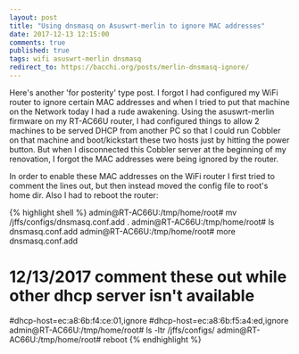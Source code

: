 ```yaml
---
layout: post
title: "Using dnsmasq on Asuswrt-merlin to ignore MAC addresses"
date: 2017-12-13 12:15:00
comments: true
published: true
tags: wifi asuswrt-merlin dnsmasq
redirect_to: https://bacchi.org/posts/merlin-dnsmasq-ignore/
---
```


Here's another 'for posterity' type post. I forgot I had configured my WiFi router
to ignore certain MAC addresses and when I tried to put that machine on the Network
today I had a rude awakening. Using the asuswrt-merlin firmware on my RT-AC66U
router, I had configured things to allow 2 machines to be served DHCP from another
PC so that I could run Cobbler on that machine and boot/kickstart these two hosts
just by hitting the power button. But when I disconnected this Cobbler server at
the beginning of my renovation, I forgot the MAC addresses were being ignored by
the router.

In order to enable these MAC addresses on the WiFi router I first tried
to comment the lines out, but then instead moved the config file to root's home
dir. Also I had to reboot the router:

{% highlight shell %}
admin@RT-AC66U:/tmp/home/root# mv /jffs/configs/dnsmasq.conf.add .
admin@RT-AC66U:/tmp/home/root# ls
dnsmasq.conf.add
admin@RT-AC66U:/tmp/home/root# more dnsmasq.conf.add
# 12/13/2017 comment these out while other dhcp server isn't available
#dhcp-host=ec:a8:6b:f4:ce:01,ignore
#dhcp-host=ec:a8:6b:f5:a4:ed,ignore
admin@RT-AC66U:/tmp/home/root# ls -ltr /jffs/configs/
admin@RT-AC66U:/tmp/home/root# reboot
{% endhighlight %}
